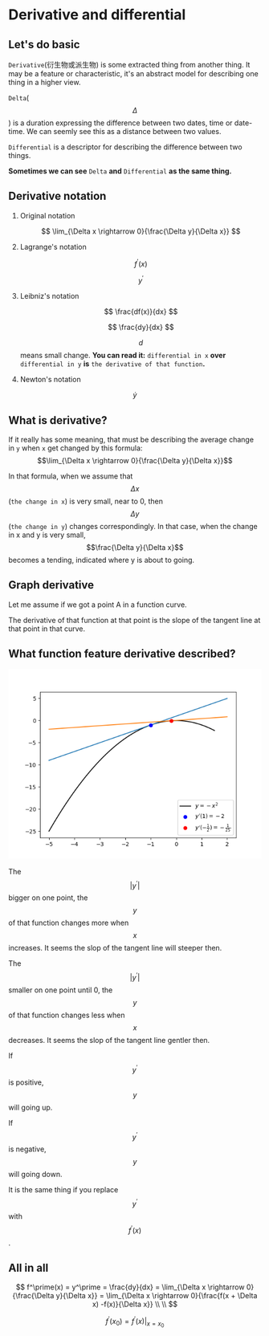 # Derivative and differential

## Let's do basic

`Derivative`\(衍生物或派生物\) is some extracted thing from another thing. It may be a feature or characteristic, it's an abstract model for describing one thing in a higher view.

`Delta`\($$\Delta$$\) is a duration expressing the difference between two dates, time or date-time. We can seemly see this as a distance between two values.

`Differential` is a descriptor for describing the difference between two things.

**Sometimes we can see** `Delta` **and** `Differential` **as the same thing.**

## Derivative notation

1. Original notation

   $$
   \lim_{\Delta x \rightarrow 0}{\frac{\Delta y}{\Delta x}}
   $$

2. Lagrange's notation

   $$
   f^\prime(x)
   $$

   $$
   y^\prime
   $$

3. Leibniz's notation

   $$
   \frac{df(x)}{dx}
   $$

   $$
   \frac{dy}{dx}
   $$

   $$d$$ means small change. **You can read it:** `differential in x` **over** `differential in y` **is** `the derivative of that function`**.**

4. Newton's notation

$$
\dot y
$$

## What is derivative?

If it really has some meaning, that must be describing the average change in `y` when `x` get changed by this formula: $$\lim_{\Delta x \rightarrow 0}{\frac{\Delta y}{\Delta x}}$$

In that formula, when we assume that $$\Delta x$$\(`the change in x`\) is very small, near to 0, then $$\Delta y$$\(`the change in y`\) changes correspondingly. In that case, when the change in x and y is very small, $$\frac{\Delta y}{\Delta x}$$ becomes a tending, indicated where y is about to going.

## Graph derivative

Let me assume if we got a point A in a function curve.

The derivative of that function at that point is the slope of the tangent line at that point in that curve.

## What function feature derivative described?

![](../../.gitbook/assets/negative_x^2.png)

The $$|y^\prime|$$ bigger on one point, the $$y$$ of that function changes more when $$x$$ increases. It seems the slop of the tangent line will steeper then.

The $$|y^\prime|$$ smaller on one point until 0, the $$y$$ of that function changes less when $$x$$ decreases. It seems the slop of the tangent line gentler then.

If $$y^\prime$$ is positive, $$y$$ will going up.

If $$y^\prime$$ is negative, $$y$$ will going down.

It is the same thing if you replace $$y^\prime$$ with $$f^\prime(x)$$.

## All in all

$$
f^\prime(x) = y^\prime = \frac{dy}{dx} = \lim_{\Delta x \rightarrow 0}{\frac{\Delta y}{\Delta x}} = \lim_{\Delta x \rightarrow 0}{\frac{f(x + \Delta x) -f(x)}{\Delta x}}
\\ \\
$$

$$
f^\prime(x_0) = f^\prime(x)|_{x=x_0}
$$

